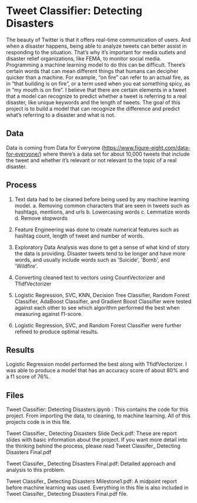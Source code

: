 # Tweet Classifier: Detecting Disasters

The beauty of Twitter is that it offers real-time communication of users. And when a disaster happens, being able to analyze tweets can better assist in responding to the situation. That’s why it’s important for media outlets and disaster relief organizations, like FEMA, to monitor social media. Programming a machine learning model to do this can be difficult. There’s certain words that can mean different things that humans can decipher quicker than a machine. For example, “on fire” can refer to an actual fire, as in “that building is on fire”, or a term used when you eat something spicy, as in “my mouth is on fire”. I believe that there are certain elements in a tweet that a model can recognize to predict whether a tweet is referring to a real disaster, like unique keywords and the length of tweets. The goal of this project is to build a model that can recognize the difference and predict what’s referring to a disaster and what is not.

## Data
Data is coming from Data for Everyone (https://www.figure-eight.com/data-for-everyone/) where there’s a data set for about 10,000 tweets that include the tweet and whether it’s relevant or not relevant to the topic of a real disaster. 

## Process

1. Text data had to be cleaned before being used by any machine learning model.
      a. Removing common characters that are seen in tweets such as hashtags, mentions, and urls
      b. Lowercasing words
      c. Lemmatize words
      d. Remove stopwords

2. Feature Engineering was done to create numerical features such as hashtag count, length of tweet and number of words.

3. Exploratory Data Analysis was done to get a sense of what kind of story the data is providing. Disaster tweets tend to be longer and have more words, and usually include words such as 'Suicide', 'Bomb', and 'Wildfire'. 

4. Converting cleaned text to vectors using CountVectorizer and TfidfVectorizer

5. Logistic Regression, SVC, KNN, Decision Tree Classifier, Random Forest Classifier, AdaBoost Classifier, and Gradient Boost Classifier were tested against each other to see which algorithm performed the best when measuring against f1-score.

6. Logistic Regression, SVC, and Random Forest Classifier were further refined to produce optimal results.

## Results

Logistic Regression model performed the best along with TfidfVectorizer. I was able to produce a model that has an accuracy score of about 80% and a f1 score of 76%. 


## Files

Tweet Classifier: Detecting Disasters.ipynb : This contains the code for this project. From importing the data, to cleaning, to machine learning. All of this projects code is in this file.

Tweet Classifier_ Detecting Disasters Slide Deck.pdf: These are report slides with basic information about the project. If you want more detail into the thinking behind the process, please read Tweet Classifer_ Detecting Disasters Final.pdf

Tweet Classifer_ Detecting Disasters Final.pdf: Detailed approach and analysis to this problem.

Tweet Classifer_ Detecting Disasters Milestone1.pdf: A midpoint report before machine learning was used. Everything in this file is also included in Tweet Classifer_ Detecting Disasters Final.pdf file.
